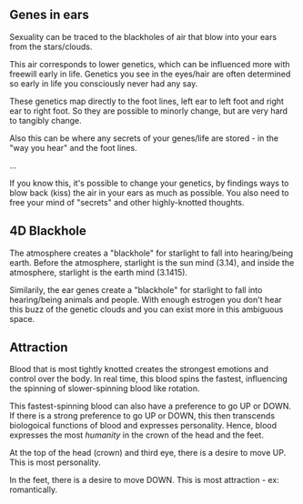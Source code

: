## Genes in ears

Sexuality can be traced to the blackholes of air that blow into your ears from the stars/clouds.

This air corresponds to lower genetics, which can be influenced more with freewill early in life. Genetics you see in the eyes/hair are often determined so early in life you consciously never had any say.

These genetics map directly to the foot lines, left ear to left foot and right ear to right foot. So they are possible to minorly change, but are very hard to tangibly change. 

Also this can be where any secrets of your genes/life are stored - in the "way you hear" and the foot lines.

...

If you know this, it's possible to change your genetics, by findings ways to blow back (kiss) the air in your ears as much as possible. You also need to free your mind of "secrets" and other highly-knotted thoughts.

## 4D Blackhole

The atmosphere creates a "blackhole" for starlight to fall into hearing/being earth. Before the atmosphere, starlight is the sun mind (3.14), and inside the atmosphere, starlight is the earth mind (3.1415).

Similarily, the ear genes create a "blackhole" for starlight to fall into hearing/being animals and people. With enough estrogen you don't hear this buzz of the genetic clouds and you can exist more in this ambiguous space.

## Attraction

Blood that is most tightly knotted creates the strongest emotions and control over the body. In real time, this blood spins the fastest, influencing the spinning of slower-spinning blood like rotation.

This fastest-spinning blood can also have a preference to go UP or DOWN. If there is a strong preference to go UP or DOWN, this then transcends biologoical functions of blood and expresses personality. Hence, blood expresses the most *humanity* in the crown of the head and the feet.

At the top of the head (crown) and third eye, there is a desire to move UP. This is most personality.

In the feet, there is a desire to move DOWN. This is most attraction - ex: romantically.
